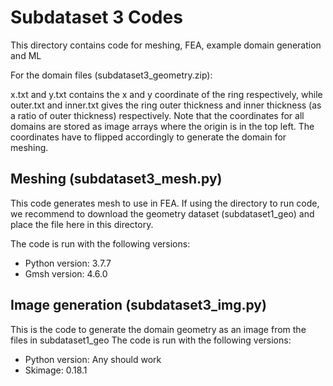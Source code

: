 # Subdataset 3 Codes

This directory contains code for meshing, FEA, example domain generation and ML

For the domain files (subdataset3_geometry.zip):

x.txt and y.txt contains the x and y coordinate of the ring respectively, while outer.txt and inner.txt gives the ring outer thickness and inner thickness (as a ratio of outer thickness) respectively. Note that the coordinates for all domains are stored as image arrays where the origin is in the top left. The coordinates have to flipped accordingly to generate the domain for meshing.

## Meshing (subdataset3_mesh.py)
This code generates mesh to use in FEA. 
If using the directory to run code, we recommend to download the geometry dataset (subdataset1_geo) and place the file here in this directory.

The code is run with the following versions:

* Python version: 3.7.7
* Gmsh version: 4.6.0

## Image generation (subdataset3_img.py)

This is the code to generate the domain geometry as an image from the files in subdataset1_geo
The code is run with the following versions:

* Python version: Any should work
* Skimage: 0.18.1
